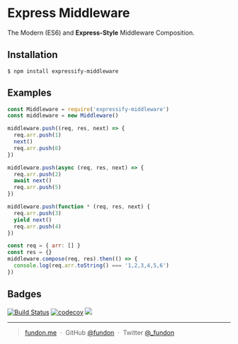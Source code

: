 # Express Middleware

The Modern (ES6) and **Express-Style** Middleware Composition.

## Installation

```
$ npm install expressify-middleware
```

## Examples

```js
const Middleware = require('expressify-middleware')
const middleware = new Middleware()

middleware.push((req, res, next) => {
  req.arr.push(1)
  next()
  req.arr.push(6)
})

middleware.push(async (req, res, next) => {
  req.arr.push(2)
  await next()
  req.arr.push(5)
})

middleware.push(function * (req, res, next) {
  req.arr.push(3)
  yield next()
  req.arr.push(4)
})

const req = { arr: [] }
const res = {}
middleware.compose(req, res).then(() => {
  console.log(req.arr.toString() === '1,2,3,4,5,6')
})
```

## Badges

[![Build Status](https://travis-ci.org/trekjs/expressify-middleware.svg?branch=master)](https://travis-ci.org/trekjs/expressify-middleware)
[![codecov](https://codecov.io/gh/trekjs/expressify-middleware/branch/master/graph/badge.svg)](https://codecov.io/gh/trekjs/expressify-middleware)
![](https://img.shields.io/badge/license-MIT-blue.svg)

---

> [fundon.me](https://fundon.me) &nbsp;&middot;&nbsp;
> GitHub [@fundon](https://github.com/fundon) &nbsp;&middot;&nbsp;
> Twitter [@_fundon](https://twitter.com/_fundon)
